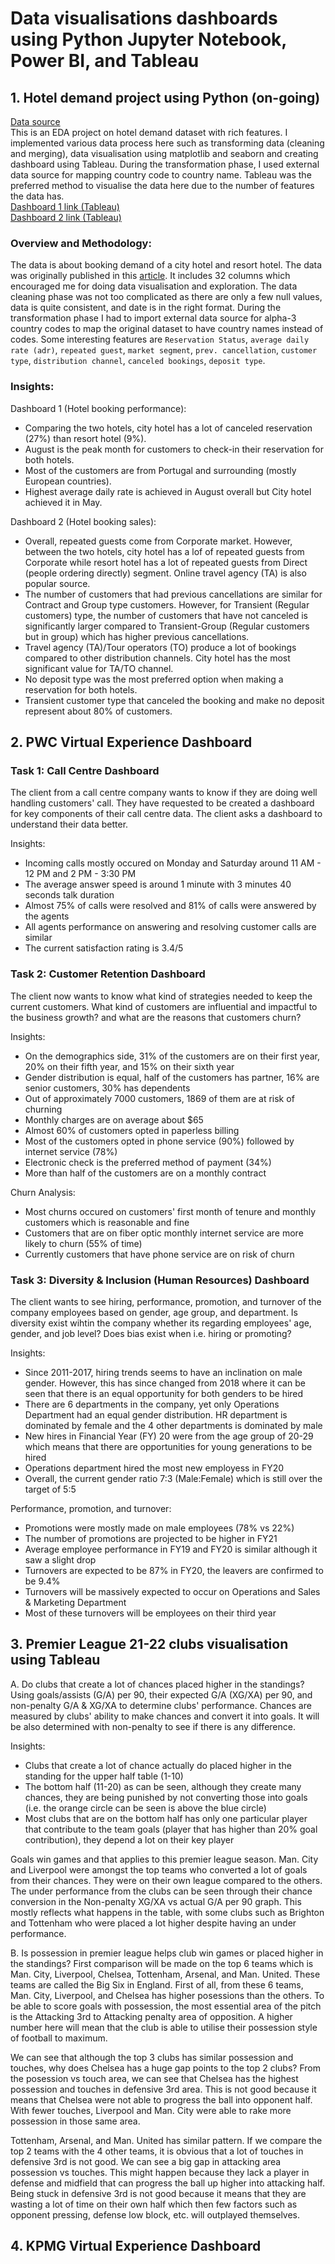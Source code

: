   # Data visualisations dashboards using Python Jupyter Notebook, Power BI, and Tableau

## 1. Hotel demand project using Python (on-going)
[Data source](https://www.kaggle.com/datasets/jessemostipak/hotel-booking-demand)  
This is an EDA project on hotel demand dataset with rich features. I implemented various data process here such as transforming data (cleaning and merging), data visualisation using matplotlib and seaborn and creating dashboard using Tableau. During the transformation phase, I used external data source for mapping country code to country name. Tableau was the preferred method to visualise the data here due to the number of features the data has.  
[Dashboard 1 link (Tableau)](https://public.tableau.com/app/profile/brian.loe4583/viz/Hotelbookingsdemand/Bookingsperformance)  
[Dashboard 2 link (Tableau)](https://public.tableau.com/app/profile/brian.loe4583/viz/Bookingsalesdetails/BookingSalesDetails)
### Overview and Methodology:
The data is about booking demand of a city hotel and resort hotel. The data was originally published in this [article](https://www.sciencedirect.com/science/article/pii/S2352340918315191). It includes 32 columns which encouraged me for doing data visualisation and exploration. The data cleaning phase was not too complicated as there are only a few null values, data is quite consistent, and date is in the right format. During the transformation phase I had to import external data source for alpha-3 country codes to map the original dataset to have country names instead of codes. Some interesting features are `Reservation Status`, `average daily rate (adr)`, `repeated guest`, `market segment`, `prev. cancellation`, `customer type`, `distribution channel`, `canceled bookings`, `deposit type`. 

### Insights:
Dashboard 1 (Hotel booking performance):
- Comparing the two hotels, city hotel has a lot of canceled reservation (27%) than resort hotel (9%).
- August is the peak month for customers to check-in their reservation for both hotels.
- Most of the customers are from Portugal and surrounding (mostly European countries).
- Highest average daily rate is achieved in August overall but City hotel achieved it in May.  

Dashboard 2 (Hotel booking sales):
- Overall, repeated guests come from Corporate market. However, between the two hotels, city hotel has a lof of repeated guests from Corporate while resort hotel has a lot of repeated guests from Direct (people ordering directly) segment. Online travel agency (TA) is also popular source.
- The number of customers that had previous cancellations are similar for Contract and Group type customers. However, for Transient (Regular customers) type, the number of customers that have not canceled is significantly larger compared to Transient-Group (Regular customers but in group) which has higher previous cancellations.
- Travel agency (TA)/Tour operators (TO) produce a lot of bookings compared to other distribution channels. City hotel has the most significant value for TA/TO channel.
- No deposit type was the most preferred option when making a reservation for both hotels.
- Transient customer type that canceled the booking and make no deposit represent about 80% of customers.

## 2. PWC Virtual Experience Dashboard
### Task 1: Call Centre Dashboard
The client from a call centre company wants to know if they are doing well handling customers' call. They have requested to be created a dashboard for key components of their call centre data. The client asks a dashboard to understand their data better.

Insights:
- Incoming calls mostly occured on Monday and Saturday around 11 AM - 12 PM and 2 PM - 3:30 PM
- The average answer speed is around 1 minute with 3 minutes 40 seconds talk duration
- Almost 75% of calls were resolved and 81% of calls were answered by the agents
- All agents performance on answering and resolving customer calls are similar
- The current satisfaction rating is 3.4/5

### Task 2: Customer Retention Dashboard
The client now wants to know what kind of strategies needed to keep the current customers. What kind of customers are influential and impactful to the business growth? and what are the reasons that customers churn?

Insights:
- On the demographics side, 31% of the customers are on their first year, 20% on their fifth year, and 15% on their sixth year
- Gender distribution is equal, half of the customers has partner, 16% are senior customers, 30% has dependents
- Out of approximately 7000 customers, 1869 of them are at risk of churning
- Monthly charges are on average about $65
- Almost 60% of customers opted in paperless billing
- Most of the customers opted in phone service (90%) followed by internet service (78%)
- Electronic check is the preferred method of payment (34%)
- More than half of the customers are on a monthly contract

Churn Analysis:
- Most churns occured on customers' first month of tenure and monthly customers which is reasonable and fine
- Customers that are on fiber optic monthly internet service are more likely to churn (55% of time) 
- Currently customers that have phone service are on risk of churn

### Task 3: Diversity & Inclusion (Human Resources) Dashboard
The client wants to see hiring, performance, promotion, and turnover of the company employees based on gender, age group, and department. Is diversity exist wihtin the company whether its regarding employees' age, gender, and job level? Does bias exist when i.e. hiring or promoting?

Insights:
- Since 2011-2017, hiring trends seems to have an inclination on male gender. However, this has since changed from 2018 where it can be seen that there is an equal opportunity for both genders to be hired
- There are 6 departments in the company, yet only Operations Department had an equal gender distribution. HR department is dominated by female and the 4 other departments is dominated by male
- New hires in Financial Year (FY) 20 were from the age group of 20-29 which means that there are opportunities for young generations to be hired
- Operations department hired the most new employess in FY20
- Overall, the current gender ratio 7:3 (Male:Female) which is still over the target of 5:5  

Performance, promotion, and turnover:
- Promotions were mostly made on male employees (78% vs 22%)
- The number of promotions are projected to be higher in FY21
- Average employee performance in FY19 and FY20 is similar although it saw a slight drop
- Turnovers are expected to be 87% in FY20, the leavers are confirmed to be 9.4%
- Turnovers will be massively expected to occur on Operations and Sales & Marketing Department
- Most of these turnovers will be employees on their third year

## 3. Premier League 21-22 clubs visualisation using Tableau
A. Do clubs that create a lot of chances placed higher in the standings?
Using goals/assists (G/A) per 90, their expected G/A (XG/XA) per 90, and non-penalty G/A & XG/XA to determine clubs' performance.
Chances are measured by clubs' ability to make chances and convert it into goals. It will be also determined with non-penalty to see if there is any difference.

Insights:
- Clubs that create a lot of chance actually do placed higher in the standing for the upper half table (1-10) 
- The bottom half (11-20) as can be seen, although they create many chances, they are being punished by not converting those into goals (i.e. the orange circle can be seen is above the blue circle) 
- Most clubs that are on the bottom half has only one particular player that contribute to the team goals (player that has higher than 20% goal contribution), they depend a lot on their key player

Goals win games and that applies to this premier league season. Man. City and Liverpool were amongst the top teams who converted a lot of goals from their chances. They were on their own league compared to the others. The under performance from the clubs can be seen through their chance conversion in the Non-penalty XG/XA vs actual G/A per 90 graph. This mostly reflects what happens in the table, with some clubs such as Brighton and Tottenham who were placed a lot higher despite having an under performance.

B. Is possession in premier league helps club win games or placed higher in the standings?
First comparison will be made on the top 6 teams which is Man. City, Liverpool,  Chelsea, Tottenham, Arsenal, and Man. United. These teams are called the Big Six in England. First of all, from these 6 teams, Man. City, Liverpool, and Chelsea has higher posessions than the others. To be able to score goals with possession, the most essential area of the pitch is the Attacking 3rd to Attacking penalty area of opposition. A higher number here will mean that the club is able to utilise their possession style of football to maximum. 

We can see that although the top 3 clubs has similar possession and touches, why does Chelsea has a huge gap points to the top 2 clubs?
From the posession vs touch area, we can see that Chelsea has the highest possession and touches in defensive 3rd area. This is not good because it means that Chelsea were not able to progress the ball into opponent half. With fewer touches, Liverpool and Man. City were able to rake more possession in those same area. 

Tottenham, Arsenal, and Man. United has similar pattern. If we compare the top 2 teams with the 4 other teams, it is obvious that a lot of touches in defensive 3rd is not good. We can see a big gap in attacking area possession vs touches. This might happen because they lack a player in defense and midfield that can progress the ball up higher into attacking half. Being stuck in defensive 3rd is not good because it means that they are wasting a lot of time on their own half which then few factors such as opponent pressing, defense low block, etc. will outplayed themselves.

## 4. KPMG Virtual Experience Dashboard
